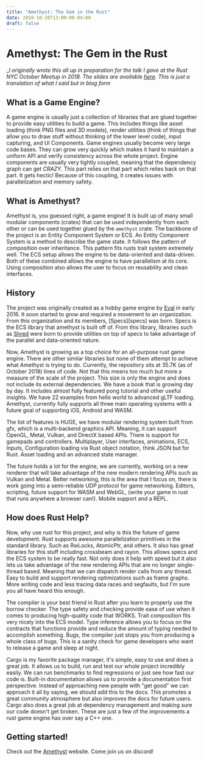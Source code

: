 ```yaml
---
title: "Amethyst: The Gem in the Rust"
date: 2018-10-28T13:00:00-04:00
draft: false
---
```


# Amethyst: The Gem in the Rust

__I originally wrote this all up in preparation for the talk I gave at the Rust NYC October Meetup in 2018. The slides are available 
[here][slides]. This is just a translation of what I said but in blog form_

[slides]: https://www.slideshare.net/LucioFranco/amethyst-the-gem-in-the-rust-120999299

## What is a Game Engine?

A game engine is usually just a collection of libraries that are glued together to provide easy utilities to build a game. This includes things like asset loading (think PNG files and 3D models), render utilities (think of things that allow you to draw stuff without thinking of the lower level code), input capturing, and UI Components. Game engines usually become very large code bases. They can grow very quickly which makes it hard to maintain a uniform API and verify consistency across the whole project. Engine components are usually very tightly coupled, meaning that the dependency graph can get _CRAZY_. This part relies on that part which relies back on that part. It gets hectic! Because of this coupling, it creates issues with parallelization and memory safety.

## What is Amethyst?

Amethyst is, you guessed right, a game engine! It is built up of many small modular components (crates) that can be used independently from each other or can be used together glued by the `amethyst` crate. The backbone of the project is an Entity Component System or ECS. An Entity Component System is a method to describe the game state. It follows the pattern of composition over inheritance. This pattern fits rusts trait system extremely well. The ECS setup allows the engine to be data-oriented and data-driven. Both of these combined allows the engine to have parallelism at its core. Using composition also allows the user to focus on reusability and clean interfaces.

## History

The project was originally created as a hobby game engine by [Eyal][eyal] in early 2016. It soon started to grow and required a movement to an organization. From this organization and its members, [Specs][specs] was born. Specs is the ECS library that amethyst is built off of. From this library, libraries such as [Shred][shred] were born to provide utilities on top of specs to take advantage of the parallel and data-oriented nature.

Now, Amethyst is growing as a top choice for an all-purpose rust game engine. There are other similar libraries but none of them attempt to achieve what Amethyst is trying to do. Currently, the repository sits at 35.7K (as of October 2018) lines of code. Not that this means too much but more a measure of the scale of the project. This size is only the engine and does not include its external dependencies. We have a book that is growing day by day. It includes almost fully featured pong tutorial and other useful insights. We have 22 examples from hello world to advanced gLTF loading. Amethyst, currently fully supports all three main operating systems with a future goal of supporting iOS, Android and WASM.

The list of features is HUGE, we have modular rendering system built from gfx, which is a multi-backend graphics API. Meaning, it can support OpenGL, Metal, Vulkan, and DirectX based APIs. There is support for gamepads and controllers. Multiplayer, User interfaces, animations, ECS, Inputs, Configuration loading via Rust object notation, think JSON but for Rust. Asset loading and an advanced state manager.

The future holds a lot for the engine, we are currently, working on a new renderer that will take advantage of the new modern rendering APIs such as Vulkan and Metal. Better networking, this is the area that I focus on, there is work going into a semi-reliable UDP protocol for game networking. Editors, scripting, future support for WASM and WebGL, (write your game in rust that runs anywhere a browser can!). Mobile support and a REPL.

## How does Rust Help?

Now, why use rust for this project, and why is this the future of game development. Rust supports awesome parallelization primitives in the standard library. Such as RwLocks, AtomicPtr, and others. It also has great libraries for this stuff including crossbeam and rayon. This allows specs and the ECS system to be really fast. Not only does it help with speed but it also lets us take advantage of the new rendering APIs that are no longer single-thread based. Meaning that we can dispatch render calls from any thread. Easy to build and support rendering optimizations such as frame graphs. More writing code and less tracing data races and segfaults, but I'm sure you all have heard this enough.

The compiler is your best friend in Rust after you learn to properly use the borrow checker. The type safety and checking provide ease of use when it comes to producing high-quality code that WORKS. Trait composition fits very nicely into the ECS model. Type inference allows you to focus on the contracts that functions provide and reduce the amount of typing needed to accomplish something. Bugs, the compiler just stops you from producing a whole class of bugs. This is a sanity check for game developers who want to release a game and sleep at night.

Cargo is my favorite package manager, it's simple, easy to use and does a great job. It allows us to build, run and test our whole project incredibly easily. We can run benchmarks to find regressions or just see how fast our code is. Built-in documentation allows us to provide a documentation first perspective. Instead of approaching new people with "get good" we can approach it all by saying, we should add this to the docs. This promotes a great community atmosphere but also improves the docs for future users. Cargo also does a great job at dependency management and making sure our code doesn't get broken. These are just a few of the improvements a rust game engine has over say a C++ one.

## Getting started!

Check out the [Amethyst][amethyst] website. Come join us on discord! 

[eyal]: https://github.com/ebkalderon
[soecs]: https://github.com/slide-rs/specs
[shred]: https://github.com/slide-rs/shred
[amethyst]: https://amethyst.rs
